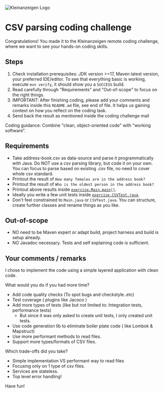 ![Kleinanzeigen Logo](https://www.kleinanzeigen.de/static/img/common/logo/logo-kleinanzeigen-402x80.png)
# CSV parsing coding challenge

Congratulations! You made it to the Kleinanzeigen remote coding challenge, 
where we want to see your hands-on coding skills.


## Steps

1. Check installation prerequisites: JDK version >=17, Maven latest version, your preferred IDE/editor. To see that everything basic is working, execute `mvn verify`, it should show you a `SUCCESS` build.
2. Read carefully through "Requirements" and "Out-of-scope" to focus on the right things.
3. IMPORTANT: After finishing coding, please add your comments and remarks inside this `README.md` file, see end of file. It helps us gaining context on how you reflect on the coding task.
4. Send back the result as mentioned inside the coding challenge mail

Coding guidance: Combine "clean, object-oriented code" with "working software".


##  Requirements

* Take address-book.csv as data-source and parse it programmatically with Java. Do NOT use a csv parsing library, but code it on your own. You can focus to parse based on existing .csv file, no need to cover whole csv standard.
* Printout the result of `How many females are in the address book?`
* Printout the result of `Who is the oldest person in the address book?`
* Printout above results inside [`exercise.Main.main()`](/src/main/java/exercise/Main.java).
* Ideally you write a few unit tests inside [`exercise.CSVTest.java`](/src/test/java/excercise/CSVTest.java).
* Don't feel constrained to `Main.java` or `CSVTest.java`. You can structure, create further classes and rename things as you like. 


## Out-of-scope

* NO need to be Maven expert or adapt build, project harness and build is setup already.
* NO Javadoc necessary. Tests and self explaining code is sufficient.


## Your comments / remarks

I chose to implement the code using a simple layered application with clean code.

What would you do if you had more time? 
- Add code quality checks (To spot bugs and checkstyle..etc)
- Test coverage ( plugins like Jacoco )
- Add more types of tests (like but not limited to: Integration tests, performance tests)
  - But since it was only asked to create unit tests, I only created unit tests.
- Use code generation lib to eliminate boiler plate code ( like Lombok & Mapstruct)
- Use more performant methods to read files.
- Support more types/formats of CSV files.

Which trade-offs did you take?

* Simple implementation VS performant way to read files
* Focusing only on 1 type of csv files.
* Services are stateless.
* Top level error handling!


Have fun!
